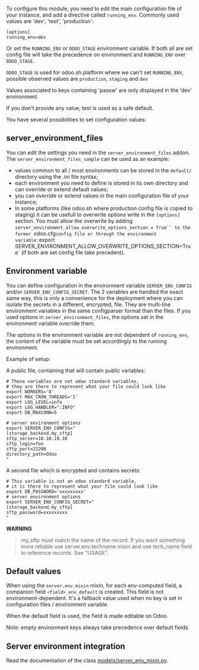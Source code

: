 To configure this module, you need to edit the main configuration file
of your instance, and add a directive called `running_env`. Commonly
used values are 'dev', 'test', 'production':

    [options]
    running_env=dev

Or set the `RUNNING_ENV` or `ODOO_STAGE` environment variable. If both all are set config file
will take the precedence on environment and `RUNNING_ENV` over `ODOO_STAGE`.

`ODOO_STAGE` is used for odoo.sh platform where we can't set `RUNNING_ENV`, possible
observed values are `production`, `staging` and `dev`

Values associated to keys containing 'passw' are only displayed in the
'dev' environment.

If you don't provide any value, test is used as a safe default.

You have several possibilities to set configuration values:

## server_environment_files

You can edit the settings you need in the `server_environment_files`
addon. The `server_environment_files_sample` can be used as an example:

- values common to all / most environments can be stored in the
  `default/` directory using the .ini file syntax;
- each environment you need to define is stored in its own directory and
  can override or extend default values;
- you can override or extend values in the main configuration file of
  your instance;
- In some platforms (like odoo.sh where production config file is copied to staging)
  it can be usefull to overwrite options write in the `[options]` section. You must
  allow the overwrite by adding `server_environment_allow_overwrite_options_section = True``
  to the former `odoo.cfg` config file or through the environment variable:
  `export SERVER_ENVIRONMENT_ALLOW_OVERWRITE_OPTIONS_SECTION=True` (if both are set
  config file take precedent).

## Environment variable

You can define configuration in the environment variable
`SERVER_ENV_CONFIG` and/or `SERVER_ENV_CONFIG_SECRET`. The 2 variables
are handled the exact same way, this is only a convenience for the
deployment where you can isolate the secrets in a different, encrypted,
file. They are multi-line environment variables in the same configparser
format than the files. If you used options in
`server_environment_files`, the options set in the environment variable
override them.

The options in the environment variable are not dependent of
`running_env`, the content of the variable must be set accordingly to
the running environment.

Example of setup:

A public file, containing that will contain public variables:

    # These variables are not odoo standard variables,
    # they are there to represent what your file could look like
    export WORKERS='8'
    export MAX_CRON_THREADS='1'
    export LOG_LEVEL=info
    export LOG_HANDLER=":INFO"
    export DB_MAXCONN=5

    # server environment options
    export SERVER_ENV_CONFIG="
    [storage_backend.my_sftp]
    sftp_server=10.10.10.10
    sftp_login=foo
    sftp_port=22200
    directory_path=Odoo
    "

A second file which is encrypted and contains secrets:

    # This variable is not an odoo standard variable,
    # it is there to represent what your file could look like
    export DB_PASSWORD='xxxxxxxxx'
    # server environment options
    export SERVER_ENV_CONFIG_SECRET="
    [storage_backend.my_sftp]
    sftp_password=xxxxxxxxx
    "

**WARNING**

> my_sftp must match the name of the record. If you want something more
> reliable use server.env.techname.mixin and use tech_name field to
> reference records. See "USAGE".

## Default values

When using the `server.env.mixin` mixin, for each env-computed field, a
companion field `<field>_env_default` is created. This field is not
environment-dependent. It's a fallback value used when no key is set in
configuration files / environment variable.

When the default field is used, the field is made editable on Odoo.

Note: empty environment keys always take precedence over default fields

## Server environment integration

Read the documentation of the class
[models/server_env_mixin.py](models/server_env_mixin.py).
